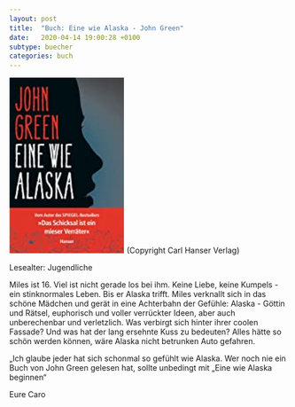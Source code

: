 ```yaml
---
layout: post
title:  "Buch: Eine wie Alaska - John Green"
date:   2020-04-14 19:00:28 +0100
subtype: buecher
categories: buch
---
```


![Bild - Panda Mama](/images/Eine_wie_Alaska.png)
(Copyright Carl Hanser Verlag)

Lesealter: Jugendliche

Miles ist 16. Viel ist nicht gerade los bei ihm. Keine Liebe, keine Kumpels -
ein stinknormales Leben. Bis er Alaska trifft. Miles verknallt sich in das
schöne Mädchen und gerät in eine Achterbahn der Gefühle: Alaska - Göttin
und Rätsel, euphorisch und voller verrückter Ideen, aber auch unberechenbar
und verletzlich. Was verbirgt sich hinter ihrer coolen Fassade? Und was hat
der lang ersehnte Kuss zu bedeuten? Alles hätte so schön werden können,
wäre Alaska nicht betrunken Auto gefahren.


„Ich glaube jeder hat sich schonmal so gefühlt wie Alaska. Wer noch nie ein
Buch von John Green gelesen hat, sollte unbedingt mit „Eine wie Alaska
beginnen“

Eure Caro